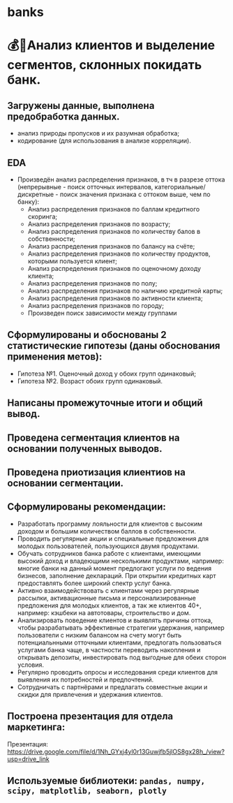 # banks
# :moneybag::bank:Анализ клиентов и выделение сегментов, склонных покидать банк.
## Загружены данные, выполнена предобработка данных.
- анализ природы пропусков и их разумная обработка;
- кодирование (для использования в анализе корреляции).
## EDA
- Произведён анализ распределения признаков, в тч в разрезе оттока (непрерывные - поиск отточных интервалов, категориальные/дискретные - поиск значения признака с оттоком выше, чем по банку):
  - Анализ распределения признаков по баллам кредитного скоринга;
  - Анализ распределения признаков по возрасту;
  - Анализ распределения признаков по количеству балов в собственности;
  - Анализ распределения признаков по балансу на счёте;
  - Анализ распределения признаков по количеству продуктов, которыми пользуется клиент;
  - Анализ распределения признаков по оценочному доходу клиента;
  - Анализ распределения признаков по полу;
  - Анализ распределения признаков по наличию кредитной карты;
  - Анализ распределения признаков по активности клиента;
  - Анализ распределения признаков по городу;
  - Произведен поиск зависимости между группами
## Сформулированы и обоснованы 2 статистические гипотезы (даны обоснования применения метов):
- Гипотеза №1. Оценочный доход у обоих групп одинаковый;
- Гипотеза №2. Возраст обоих групп одинаковый.
## Написаны промежуточные итоги и общий вывод.
## Проведена сегментация клиентов на основании полученных выводов.
## Проведена приотизация клиентиов на основании сегментации.
## Сформулированы рекомендации:
- Разработать программу лояльности для клиентов с высоким доходом и большим количеством баллов в собственности.
- Проводить регулярные акции и специальные предложения для молодых пользователей, пользующихся двумя продуктами.
- Обучать сотрудников банка работе с клиентами, имеющими высокий доход и владеющими несколькими продуктами, например: многие банки на данный момент предлогают услуги по ведения бизнесов, заполнение деклараций. При открытии кредитных карт предоставлять более широкий спектр услуг банка.
- Активно взаимодействовать с клиентами через регулярные рассылки, активационные письма и персонализированные предложения для молодых клиентов, а так же клиентов 40+, например: кэшбеки на автотовары, строительство и дом.
- Анализировать поведение клиентов и выявлять причины оттока, чтобы разрабатывать эффективные стратегии удержания, например пользователи с низким балансом на счету могут быть потенциальнными отточными клиентами, предлогать пользоваться услугами банка чаще, в частности переводить накопления и открывать депозиты, инвестировать под выгодные для обеих сторон условия.
- Регулярно проводить опросы и исследования среди клиентов для выявления их потребностей и предпочтений.
- Сотрудничать с партнёрами и предлагать совместные акции и скидки для привлечения и удержания клиентов.
## Построена презентация для отдела маркетинга:
Презентация: <https://drive.google.com/file/d/1Nh_GYxj4yl0r13Guwjfb5jlOS8gx28h_/view?usp=drive_link>
## Используемые библиотеки: `pandas, numpy, scipy, matplotlib, seaborn, plotly`
